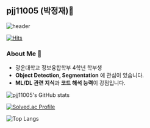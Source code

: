 ## pjj11005 (박정재)👋
![header](https://capsule-render.vercel.app/api?type=transparent&color=gradient&textBg=true&height=300&section=header&text=🚀pjj11005🚀&animation=fadeIn&fontSize=50&height=200)

[![Hits](https://hits.seeyoufarm.com/api/count/incr/badge.svg?url=https%3A%2F%2Fgithub.com%2Fpjj11005&count_bg=%2379C83D&title_bg=%23555555&icon=&icon_color=%23E7E7E7&title=hits&edge_flat=false)](https://hits.seeyoufarm.com)

### About Me 📌
* 광운대학교 정보융합학부 4학년 학부생
* **Object Detection, Segmentation** 에 관심이 있습니다.
* **ML/DL 관련 지식**과 **코드 해석 능력**이 강점입니다.


![pjj11005's GitHub stats](https://github-readme-stats.vercel.app/api?username=pjj11005&show_icons=true&theme=tokyonight)

[![Solved.ac Profile](http://mazassumnida.wtf/api/generate_badge?boj=pjj21)](https://solved.ac/pjj21)

![Top Langs](https://github-readme-stats.vercel.app/api/top-langs/?username=pjj11005&layout=compact&theme=dark)

<!--[![Github Blog Badge](https://img.shields.io/badge/Tec%20Blog-555263?style=flat&logoColor=white)]("https://pjj11005.github.io/")-->
